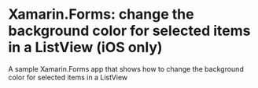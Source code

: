 # Xamarin.Forms: change the background color for selected items in a ListView (iOS only)

A sample Xamarin.Forms app that shows how to change the background color for selected items in a ListView
